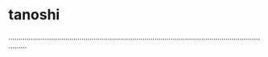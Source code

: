 # tanoshi

.....................................................................................................................................